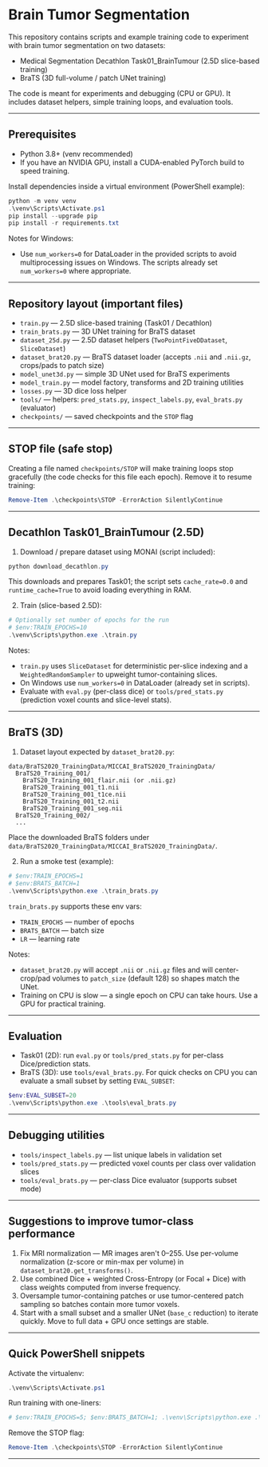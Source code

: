 # Brain Tumor Segmentation

This repository contains scripts and example training code to experiment with brain tumor segmentation on two datasets:

- Medical Segmentation Decathlon Task01_BrainTumour (2.5D slice-based training)
- BraTS (3D full-volume / patch UNet training)

The code is meant for experiments and debugging (CPU or GPU). It includes dataset helpers, simple training loops, and evaluation tools.

---

## Prerequisites

- Python 3.8+ (venv recommended)
- If you have an NVIDIA GPU, install a CUDA-enabled PyTorch build to speed training.

Install dependencies inside a virtual environment (PowerShell example):

```powershell
python -m venv venv
.\venv\Scripts\Activate.ps1
pip install --upgrade pip
pip install -r requirements.txt
```

Notes for Windows:
- Use `num_workers=0` for DataLoader in the provided scripts to avoid multiprocessing issues on Windows. The scripts already set `num_workers=0` where appropriate.

---

## Repository layout (important files)

- `train.py` — 2.5D slice-based training (Task01 / Decathlon)
- `train_brats.py` — 3D UNet training for BraTS dataset
- `dataset_25d.py` — 2.5D dataset helpers (`TwoPointFiveDDataset`, `SliceDataset`)
- `dataset_brat20.py` — BraTS dataset loader (accepts `.nii` and `.nii.gz`, crops/pads to patch size)
- `model_unet3d.py` — simple 3D UNet used for BraTS experiments
- `model_train.py` — model factory, transforms and 2D training utilities
- `losses.py` — 3D dice loss helper
- `tools/` — helpers: `pred_stats.py`, `inspect_labels.py`, `eval_brats.py` (evaluator)
- `checkpoints/` — saved checkpoints and the `STOP` flag

---

## STOP file (safe stop)

Creating a file named `checkpoints/STOP` will make training loops stop gracefully (the code checks for this file each epoch). Remove it to resume training:

```powershell
Remove-Item .\checkpoints\STOP -ErrorAction SilentlyContinue
```

---

## Decathlon Task01_BrainTumour (2.5D)

1) Download / prepare dataset using MONAI (script included):

```powershell
python download_decathlon.py
```

This downloads and prepares Task01; the script sets `cache_rate=0.0` and `runtime_cache=True` to avoid loading everything in RAM.

2) Train (slice-based 2.5D):

```powershell
# Optionally set number of epochs for the run
# $env:TRAIN_EPOCHS=10
.\venv\Scripts\python.exe .\train.py
```

Notes:
- `train.py` uses `SliceDataset` for deterministic per-slice indexing and a `WeightedRandomSampler` to upweight tumor-containing slices.
- On Windows use `num_workers=0` in DataLoader (already set in scripts).
- Evaluate with `eval.py` (per-class dice) or `tools/pred_stats.py` (prediction voxel counts and slice-level stats).

---

## BraTS (3D)

1) Dataset layout expected by `dataset_brat20.py`:

```
data/BraTS2020_TrainingData/MICCAI_BraTS2020_TrainingData/
  BraTS20_Training_001/
    BraTS20_Training_001_flair.nii (or .nii.gz)
    BraTS20_Training_001_t1.nii
    BraTS20_Training_001_t1ce.nii
    BraTS20_Training_001_t2.nii
    BraTS20_Training_001_seg.nii
  BraTS20_Training_002/
  ...
```

Place the downloaded BraTS folders under `data/BraTS2020_TrainingData/MICCAI_BraTS2020_TrainingData/`.

2) Run a smoke test (example):

```powershell
# $env:TRAIN_EPOCHS=1
# $env:BRATS_BATCH=1
.\venv\Scripts\python.exe .\train_brats.py
```

`train_brats.py` supports these env vars:
- `TRAIN_EPOCHS` — number of epochs
- `BRATS_BATCH` — batch size
- `LR` — learning rate

Notes:
- `dataset_brat20.py` will accept `.nii` or `.nii.gz` files and will center-crop/pad volumes to `patch_size` (default 128) so shapes match the UNet.
- Training on CPU is slow — a single epoch on CPU can take hours. Use a GPU for practical training.

---

## Evaluation

- Task01 (2D): run `eval.py` or `tools/pred_stats.py` for per-class Dice/prediction stats.
- BraTS (3D): use `tools/eval_brats.py`. For quick checks on CPU you can evaluate a small subset by setting `EVAL_SUBSET`:

```powershell
$env:EVAL_SUBSET=20
.\venv\Scripts\python.exe .\tools\eval_brats.py
```

---

## Debugging utilities

- `tools/inspect_labels.py` — list unique labels in validation set
- `tools/pred_stats.py` — predicted voxel counts per class over validation slices
- `tools/eval_brats.py` — per-class Dice evaluator (supports subset mode)

---

## Suggestions to improve tumor-class performance

1. Fix MRI normalization — MR images aren't 0–255. Use per-volume normalization (z-score or min-max per volume) in `dataset_brat20.get_transforms()`.
2. Use combined Dice + weighted Cross-Entropy (or Focal + Dice) with class weights computed from inverse frequency.
3. Oversample tumor-containing patches or use tumor-centered patch sampling so batches contain more tumor voxels.
4. Start with a small subset and a smaller UNet (`base_c` reduction) to iterate quickly. Move to full data + GPU once settings are stable.

---

## Quick PowerShell snippets

Activate the virtualenv:

```powershell
.\venv\Scripts\Activate.ps1
```

Run training with one-liners:

```powershell
# $env:TRAIN_EPOCHS=5; $env:BRATS_BATCH=1; .\venv\Scripts\python.exe .\train_brats.py
```

Remove the STOP flag:

```powershell
Remove-Item .\checkpoints\STOP -ErrorAction SilentlyContinue
```

---
